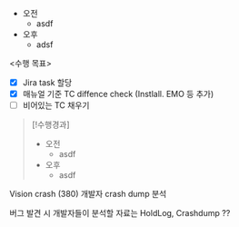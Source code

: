 - 오전
	- asdf
- 오후
	- adsf

<수행 목표>
- [x] Jira task 할당
- [x] 매뉴얼 기준 TC diffence check (Instlall. EMO 등 추가)
- [ ] 비어있는 TC 채우기

>[!수행경과]
>- 오전
>	- asdf
>- 오후
>	- asdf

Vision crash (380)
개발자 crash dump 분석

버그 발견 시 개발자들이 분석할 자료는 HoldLog, Crashdump ??